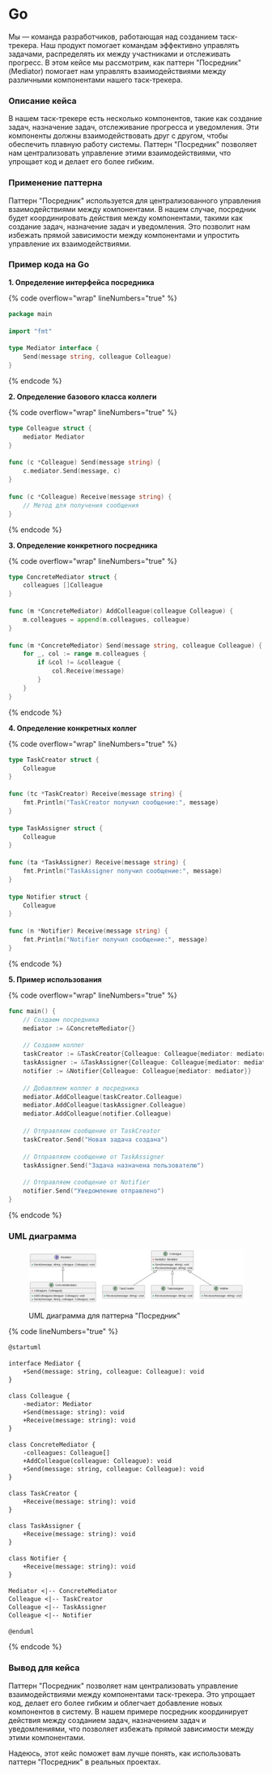 # Go

Мы — команда разработчиков, работающая над созданием таск-трекера. Наш продукт помогает командам эффективно управлять задачами, распределять их между участниками и отслеживать прогресс. В этом кейсе мы рассмотрим, как паттерн "Посредник" (Mediator) помогает нам управлять взаимодействиями между различными компонентами нашего таск-трекера.

### Описание кейса

В нашем таск-трекере есть несколько компонентов, такие как создание задач, назначение задач, отслеживание прогресса и уведомления. Эти компоненты должны взаимодействовать друг с другом, чтобы обеспечить плавную работу системы. Паттерн "Посредник" позволяет нам централизовать управление этими взаимодействиями, что упрощает код и делает его более гибким.

### Применение паттерна

Паттерн "Посредник" используется для централизованного управления взаимодействиями между компонентами. В нашем случае, посредник будет координировать действия между компонентами, такими как создание задач, назначение задач и уведомления. Это позволит нам избежать прямой зависимости между компонентами и упростить управление их взаимодействиями.

### Пример кода на Go

**1. Определение интерфейса посредника**

{% code overflow="wrap" lineNumbers="true" %}
```go
package main

import "fmt"

type Mediator interface {
    Send(message string, colleague Colleague)
}
```
{% endcode %}

**2. Определение базового класса коллеги**

{% code overflow="wrap" lineNumbers="true" %}
```go
type Colleague struct {
    mediator Mediator
}

func (c *Colleague) Send(message string) {
    c.mediator.Send(message, c)
}

func (c *Colleague) Receive(message string) {
    // Метод для получения сообщения
}
```
{% endcode %}

**3. Определение конкретного посредника**

{% code overflow="wrap" lineNumbers="true" %}
```go
type ConcreteMediator struct {
    colleagues []Colleague
}

func (m *ConcreteMediator) AddColleague(colleague Colleague) {
    m.colleagues = append(m.colleagues, colleague)
}

func (m *ConcreteMediator) Send(message string, colleague Colleague) {
    for _, col := range m.colleagues {
        if &col != &colleague {
            col.Receive(message)
        }
    }
}
```
{% endcode %}

**4. Определение конкретных коллег**

{% code overflow="wrap" lineNumbers="true" %}
```go
type TaskCreator struct {
    Colleague
}

func (tc *TaskCreator) Receive(message string) {
    fmt.Println("TaskCreator получил сообщение:", message)
}

type TaskAssigner struct {
    Colleague
}

func (ta *TaskAssigner) Receive(message string) {
    fmt.Println("TaskAssigner получил сообщение:", message)
}

type Notifier struct {
    Colleague
}

func (n *Notifier) Receive(message string) {
    fmt.Println("Notifier получил сообщение:", message)
}
```
{% endcode %}

**5. Пример использования**

{% code overflow="wrap" lineNumbers="true" %}
```go
func main() {
    // Создаем посредника
    mediator := &ConcreteMediator{}

    // Создаем коллег
    taskCreator := &TaskCreator{Colleague: Colleague{mediator: mediator}}
    taskAssigner := &TaskAssigner{Colleague: Colleague{mediator: mediator}}
    notifier := &Notifier{Colleague: Colleague{mediator: mediator}}

    // Добавляем коллег в посредника
    mediator.AddColleague(taskCreator.Colleague)
    mediator.AddColleague(taskAssigner.Colleague)
    mediator.AddColleague(notifier.Colleague)

    // Отправляем сообщение от TaskCreator
    taskCreator.Send("Новая задача создана")

    // Отправляем сообщение от TaskAssigner
    taskAssigner.Send("Задача назначена пользователю")

    // Отправляем сообщение от Notifier
    notifier.Send("Уведомление отправлено")
}
```
{% endcode %}

### UML диаграмма

<figure><img src="../../../../../.gitbook/assets/image (97).png" alt=""><figcaption><p>UML диаграмма для паттерна "Посредник"</p></figcaption></figure>

{% code lineNumbers="true" %}
```plantuml
@startuml

interface Mediator {
    +Send(message: string, colleague: Colleague): void
}

class Colleague {
    -mediator: Mediator
    +Send(message: string): void
    +Receive(message: string): void
}

class ConcreteMediator {
    -colleagues: Colleague[]
    +AddColleague(colleague: Colleague): void
    +Send(message: string, colleague: Colleague): void
}

class TaskCreator {
    +Receive(message: string): void
}

class TaskAssigner {
    +Receive(message: string): void
}

class Notifier {
    +Receive(message: string): void
}

Mediator <|-- ConcreteMediator
Colleague <|-- TaskCreator
Colleague <|-- TaskAssigner
Colleague <|-- Notifier

@enduml
```
{% endcode %}

### Вывод для кейса

Паттерн "Посредник" позволяет нам централизовать управление взаимодействиями между компонентами таск-трекера. Это упрощает код, делает его более гибким и облегчает добавление новых компонентов в систему. В нашем примере посредник координирует действия между созданием задач, назначением задач и уведомлениями, что позволяет избежать прямой зависимости между этими компонентами.

Надеюсь, этот кейс поможет вам лучше понять, как использовать паттерн "Посредник" в реальных проектах.
